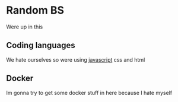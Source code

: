 # Random BS
Were up in this
## Coding languages
We hate ourselves so were using [javascript](https://www.youtube.com/watch?v=dQw4w9WgXcQ&ab_channel=RickAstley) css and html
## Docker
Im gonna try to get some docker stuff in here because I hate myself
